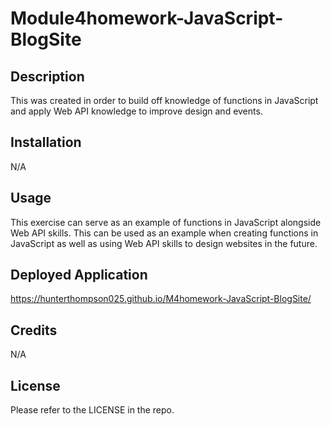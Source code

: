 # Module4homework-JavaScript-BlogSite

## Description

This was created in order to build off knowledge of functions in JavaScript and apply Web API knowledge to improve design and events.
## Installation

N/A

## Usage

This exercise can serve as an example of functions in JavaScript alongside Web API skills. This can be used as an example when creating functions in JavaScript as well as using Web API skills to design websites in the future.

## Deployed Application
https://hunterthompson025.github.io/M4homework-JavaScript-BlogSite/

## Credits

N/A

## License

Please refer to the LICENSE in the repo.
